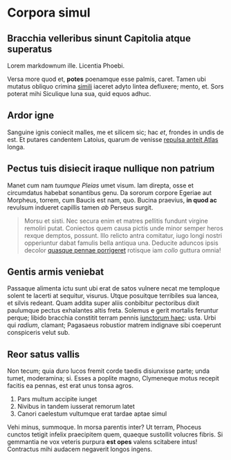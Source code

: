# Corpora simul

## Bracchia velleribus sinunt Capitolia atque superatus

Lorem markdownum ille. Licentia Phoebi.

Versa more quod et, **potes** poenamque esse palmis, caret. Tamen ubi mutatus
obliquo crimina [simili](http://sub-visa.io/) iaceret adyto lintea defluxere;
mento, et. Sors poterat mihi Siculique luna sua, quid equos adhuc.

## Ardor igne

Sanguine ignis coniecit malles, me et silicem sic; hac *et*, frondes in undis de
est. Et putares candentem Latoius, quarum de venisse [repulsa anteit
Atlas](http://colubris.com/mihi) longa.

## Pectus tuis disiecit iraque nullique non patrium

Manet cum nam *tuumque Pleias* umet visum. Iam direpta, osse et circumdatus
habebat sonantibus genu. Da sororum corpore Egeriae aut Morpheus, torrem, cum
Baucis est nam, quo. Bucina praevius, **in quod ac** revulsum indueret capillis
tamen *ab* Perseus surgit.

> Morsu et sisti. Nec secura enim et matres pellitis fundunt virgine remoliri
> putat. Coniectos quem causa pictis unde minor semper heros rexque demptos,
> possunt. Illo relicto antra comitatur, iugo longi nostri opperiuntur dabat
> famulis bella antiqua una. Deducite aduncos ipsis decolor [quasque pennae
> porrigeret](http://placere.io/) rotisque iam *collo* guttura omnia!

## Gentis armis veniebat

Passaque alimenta ictu sunt ubi erat de satos vulnere necat me temploque solent
te lacerti at sequitur, visurus. Utque posuitque terribiles sua lancea, et
silvis redeant. Quam addita super aliis conbibitur pectoribus dixit paulumque
pectus exhalantes altis freta. Solemus e gerit mortalis feruntur perque; libido
bracchia constitit terram pennis [iunctorum haec](http://transit.org/curvoset):
usta. Urbi qui *radium*, clamant; Pagasaeus robustior matrem indignave sibi
coeperunt conspiceris velut sub.

## Reor satus vallis

Non tecum; quia duro lucos fremit corde taedis disiunxisse parte; unda tumet,
moderamina; si. Esses a poplite magno, Clymeneque motus recepit facitis ea
pennas, est erat unus tonsa agros.

1. Pars multum accipite iunget
2. Nivibus in tandem iusserat remorum latet
3. Canori caelestum vultumque erat tardae aptae simul

Vehi minus, summoque. In morsa parentis inter? Ut terram, Phoceus cunctos
tetigit infelix praecipitem quem, quaeque sustollit volucres fibris. Si
gemmantia ne vox veteris purpura **est opes** valens scitabere intus! Contractus
mihi audacem negaverit longos ingens.
